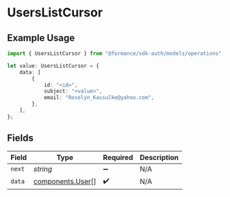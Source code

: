 # UsersListCursor

## Example Usage

```typescript
import { UsersListCursor } from "@formance/sdk-auth/models/operations";

let value: UsersListCursor = {
    data: [
        {
            id: "<id>",
            subject: "<value>",
            email: "Roselyn_Kassulke@yahoo.com",
        },
    ],
};
```

## Fields

| Field                                                | Type                                                 | Required                                             | Description                                          |
| ---------------------------------------------------- | ---------------------------------------------------- | ---------------------------------------------------- | ---------------------------------------------------- |
| `next`                                               | *string*                                             | :heavy_minus_sign:                                   | N/A                                                  |
| `data`                                               | [components.User](../../models/components/user.md)[] | :heavy_check_mark:                                   | N/A                                                  |